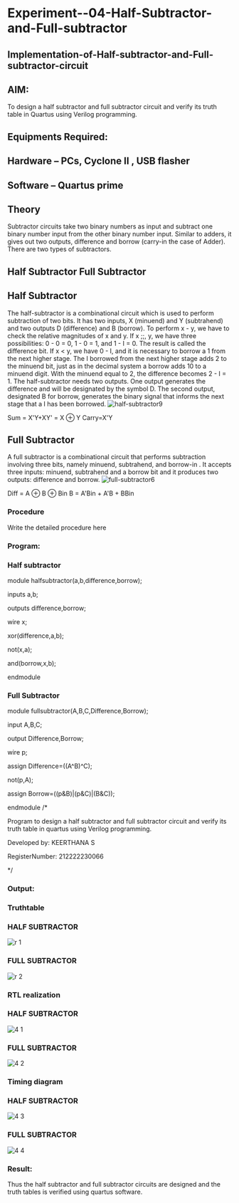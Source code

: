 # Experiment--04-Half-Subtractor-and-Full-subtractor
## Implementation-of-Half-subtractor-and-Full-subtractor-circuit
## AIM:
To design a half subtractor and full subtractor circuit and verify its truth table in Quartus using Verilog programming.

## Equipments Required:
## Hardware – PCs, Cyclone II , USB flasher
## Software – Quartus prime
## Theory
Subtractor circuits take two binary numbers as input and subtract one binary number input from the other binary number input. Similar to adders, it gives out two outputs, difference and borrow (carry-in the case of Adder). There are two types of subtractors.

## Half Subtractor Full Subtractor
## Half Subtractor
The half-subtractor is a combinational circuit which is used to perform subtraction of two bits. It has two inputs, X (minuend) and Y (subtrahend) and two outputs D (difference) and B (borrow). To perform x - y, we have to check the relative magnitudes of x and y. If x ;;, y, we have three possibilities: 0 - 0 = 0, 1 - 0 = 1, and 1 - I = 0. The result is called the difference bit. If x < y, we have 0 - I, and it is necessary to borrow a 1 from the next higher stage. The I borrowed from the next higher stage adds 2 to the minuend bit, just as in the decimal system a borrow adds 10 to a minuend digit. With the minuend equal to 2, the difference becomes 2 - I = 1. The half-subtractor needs two outputs. One output generates the difference and will be designated by the symbol D. The second output, designated B for borrow, generates the binary signal that informs the next stage that a I has been borrowed.
![half-subtractor9](https://user-images.githubusercontent.com/36288975/166112538-58c3bc7c-ee5d-4e6a-ac8d-8e8328efe27a.png)


Sum = X'Y+XY' = X ⊕ Y
Carry=X'Y

## Full Subtractor
A full subtractor is a combinational circuit that performs subtraction involving three bits, namely minuend, subtrahend, and borrow-in . It accepts three inputs: minuend, subtrahend and a borrow bit and it produces two outputs: difference and borrow. 
![full-subtractor6](https://user-images.githubusercontent.com/36288975/166112541-24c68359-3de8-4674-ae22-8272ffc385ed.png)


Diff = A ⊕ B ⊕ Bin B = A'Bin + A'B + BBin

### Procedure

Write the detailed procedure here 

### Program:
### Half subtractor
module halfsubtractor(a,b,difference,borrow);

inputs a,b;

outputs difference,borrow;

wire x;

xor(difference,a,b);

not(x,a);

and(borrow,x,b);

endmodule
### Full Subtractor
module fullsubtractor(A,B,C,Difference,Borrow);

input A,B,C;

output Difference,Borrow;

wire p;

assign Difference=((A^B)^C);

not(p,A);

assign Borrow=((p&B)|(p&C)|(B&C));

endmodule
/*

Program to design a half subtractor and full subtractor circuit and verify its truth table in quartus using Verilog programming.

Developed by: KEERTHANA S

RegisterNumber: 212222230066

*/

### Output:
### Truthtable
### HALF SUBTRACTOR
![r 1](https://user-images.githubusercontent.com/119477890/231806516-945bba4b-e26f-47df-876c-395281307fd6.png)
### FULL SUBTRACTOR
![r 2](https://user-images.githubusercontent.com/119477890/231806529-04c7af1b-0a17-4d3e-95fc-37140968a554.png)

### RTL realization
### HALF SUBTRACTOR
![4 1](https://user-images.githubusercontent.com/119477890/231807534-aa0db725-6af5-4326-a014-84faaaff6d00.png)
### FULL SUBTRACTOR
![4 2](https://user-images.githubusercontent.com/119477890/231807631-3c7cc69b-a57e-4d9e-bba6-c0f2f70531a1.png)

### Timing diagram 
### HALF SUBTRACTOR
![4 3](https://user-images.githubusercontent.com/119477890/231807688-60739961-8718-4c35-a08d-c68b55f022cb.png)
### FULL SUBTRACTOR
![4 4](https://user-images.githubusercontent.com/119477890/231807730-2bb0b392-473a-4a84-b286-2706949aa941.png)

### Result:
Thus the half subtractor and full subtractor circuits are designed and the truth tables is verified using quartus software.

